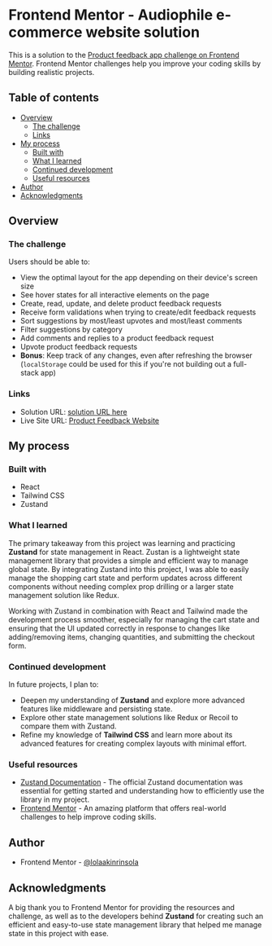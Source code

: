 # Frontend Mentor - Audiophile e-commerce website solution

This is a solution to the [Product feedback app challenge on Frontend Mentor](https://www.frontendmentor.io/challenges/product-feedback-app-wbvUYqjR6). Frontend Mentor challenges help you improve your coding skills by building realistic projects.

## Table of contents

- [Overview](#overview)
  - [The challenge](#the-challenge)
  - [Links](#links)
- [My process](#my-process)
  - [Built with](#built-with)
  - [What I learned](#what-i-learned)
  - [Continued development](#continued-development)
  - [Useful resources](#useful-resources)
- [Author](#author)
- [Acknowledgments](#acknowledgments)

## Overview

### The challenge

Users should be able to:

- View the optimal layout for the app depending on their device's screen size
- See hover states for all interactive elements on the page
- Create, read, update, and delete product feedback requests
- Receive form validations when trying to create/edit feedback requests
- Sort suggestions by most/least upvotes and most/least comments
- Filter suggestions by category
- Add comments and replies to a product feedback request
- Upvote product feedback requests
- **Bonus**: Keep track of any changes, even after refreshing the browser (`localStorage` could be used for this if you're not building out a full-stack app)

### Links

- Solution URL: [ solution URL here](https://www.frontendmentor.io/solutions/audiophile-ecommerce-using-zustand-1Z27Qdd4ek)
- Live Site URL: [Product Feedback Website](https://audiophile-omega-navy.vercel.app/)

## My process

### Built with

- React
- Tailwind CSS
- Zustand

### What I learned

The primary takeaway from this project was learning and practicing **Zustand** for state management in React. Zustan is a lightweight state management library that provides a simple and efficient way to manage global state. By integrating Zustand into this project, I was able to easily manage the shopping cart state and perform updates across different components without needing complex prop drilling or a larger state management solution like Redux.

Working with Zustand in combination with React and Tailwind made the development process smoother, especially for managing the cart state and ensuring that the UI updated correctly in response to changes like adding/removing items, changing quantities, and submitting the checkout form.

### Continued development

In future projects, I plan to:
- Deepen my understanding of **Zustand** and explore more advanced features like middleware and persisting state.
- Explore other state management solutions like Redux or Recoil to compare them with Zustand.
- Refine my knowledge of **Tailwind CSS** and learn more about its advanced features for creating complex layouts with minimal effort.

### Useful resources

- [Zustand Documentation](https://github.com/pmndrs/zustand) - The official Zustand documentation was essential for getting started and understanding how to efficiently use the library in my project.
- [Frontend Mentor](https://www.frontendmentor.io/) - An amazing platform that offers real-world challenges to help improve coding skills.

## Author

<!-- - Website - [Your Name](https://www.your-site.com) -->
- Frontend Mentor - [@lolaakinrinsola](https://www.frontendmentor.io/profile/lolaakinrinsola)

## Acknowledgments

A big thank you to Frontend Mentor for providing the resources and challenge, as well as to the developers behind **Zustand** for creating such an efficient and easy-to-use state management library that helped me manage state in this project with ease.
